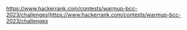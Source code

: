 https://www.hackerrank.com/contests/warmup-bcc-2023/challenges)https://www.hackerrank.com/contests/warmup-bcc-2023/challenges
